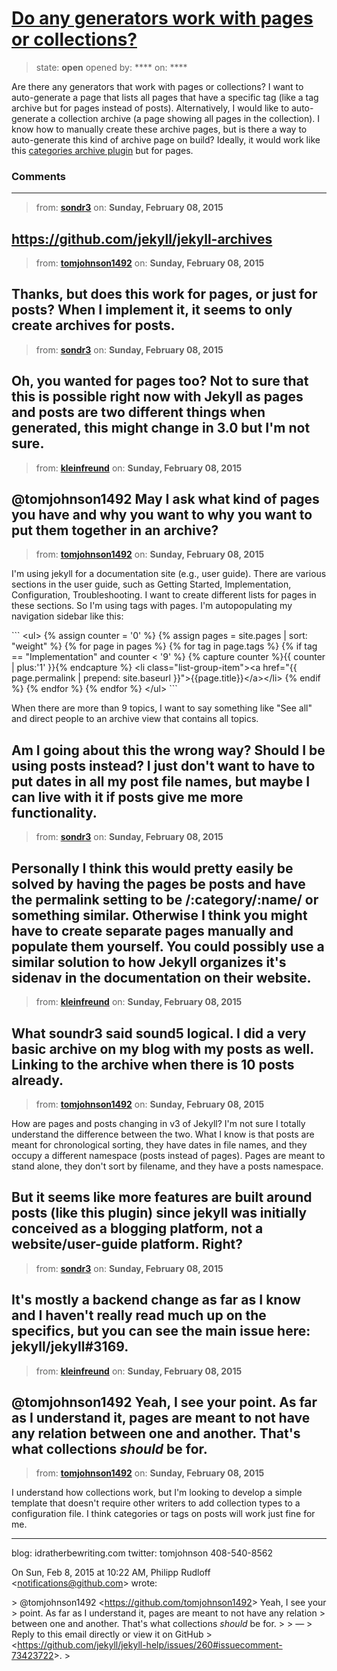 # [Do any generators work with pages or collections?](https://github.com/jekyll/jekyll-help/issues/260)

> state: **open** opened by: **** on: ****

Are there any generators that work with pages or collections? I want to auto-generate a page that lists all pages that have a specific tag (like a tag archive but for pages instead of posts). Alternatively, I would like to auto-generate a collection archive (a page showing all pages in the collection). I know how to manually create these archive pages, but is there a way to auto-generate this kind of archive page on build? Ideally, it would work like this [categories archive plugin](https://github.com/recurser/jekyll-plugins) but for pages. 

### Comments

---
> from: [**sondr3**](https://github.com/jekyll/jekyll-help/issues/260#issuecomment-73415802) on: **Sunday, February 08, 2015**

https://github.com/jekyll/jekyll-archives
---
> from: [**tomjohnson1492**](https://github.com/jekyll/jekyll-help/issues/260#issuecomment-73417980) on: **Sunday, February 08, 2015**

Thanks, but does this work for pages, or just for posts? When I implement it, it seems to only create archives for posts.
---
> from: [**sondr3**](https://github.com/jekyll/jekyll-help/issues/260#issuecomment-73418062) on: **Sunday, February 08, 2015**

Oh, you wanted for pages too? Not to sure that this is possible right now with Jekyll as pages and posts are two different things when generated, this might change in 3.0 but I&#x27;m not sure. 
---
> from: [**kleinfreund**](https://github.com/jekyll/jekyll-help/issues/260#issuecomment-73420111) on: **Sunday, February 08, 2015**

@tomjohnson1492 May I ask what kind of pages you have and why you want to why you want to put them together in an archive?
---
> from: [**tomjohnson1492**](https://github.com/jekyll/jekyll-help/issues/260#issuecomment-73422523) on: **Sunday, February 08, 2015**

I&#x27;m using jekyll for a documentation site (e.g., user guide). There are various sections in the user guide, such as Getting Started, Implementation, Configuration, Troubleshooting. I want to create different lists for pages in these sections. So I&#x27;m using tags with pages. I&#x27;m autopopulating my navigation sidebar like this:

&#x60;&#x60;&#x60;
&lt;ul&gt;
  {% assign counter = &#x27;0&#x27; %}
                {% assign pages = site.pages | sort: &quot;weight&quot;  %}
                {% for page in pages %}
                {% for tag in page.tags %}
                {% if tag == &quot;Implementation&quot; and counter &lt; &#x27;9&#x27; %}
                {% capture counter %}{{ counter | plus:&#x27;1&#x27; }}{% endcapture %}
                  &lt;li class=&quot;list-group-item&quot;&gt;&lt;a href=&quot;{{ page.permalink | prepend: site.baseurl }}&quot;&gt;{{page.title}}&lt;/a&gt;&lt;/li&gt;
                {% endif %}
                {% endfor %}
                {% endfor %}
&lt;/ul&gt;
&#x60;&#x60;&#x60;

When there are more than 9 topics, I want to say something like &quot;See all&quot; and direct people to an archive view that contains all topics. 

Am I going about this the wrong way? Should I be using posts instead? I just don&#x27;t want to have to put dates in all my post file names, but maybe I can live with it if posts give me more functionality.
---
> from: [**sondr3**](https://github.com/jekyll/jekyll-help/issues/260#issuecomment-73422934) on: **Sunday, February 08, 2015**

Personally I think this would pretty easily be solved by having the pages be posts and have the permalink setting to be /:category/:name/ or something similar. Otherwise I think you might have to create separate pages manually and populate them yourself. You could possibly use a similar solution to how Jekyll organizes it&#x27;s sidenav in the documentation on their website.
---
> from: [**kleinfreund**](https://github.com/jekyll/jekyll-help/issues/260#issuecomment-73423350) on: **Sunday, February 08, 2015**

What soundr3 said sound5 logical. I did a very basic archive on my blog with my posts as well. Linking to the archive when there is 10 posts already.
---
> from: [**tomjohnson1492**](https://github.com/jekyll/jekyll-help/issues/260#issuecomment-73423426) on: **Sunday, February 08, 2015**

How are pages and posts changing in v3 of Jekyll? I&#x27;m not sure I totally understand the difference between the two. What I know is that posts are meant for chronological sorting, they have dates in file names, and they occupy a different namespace (posts instead of pages). Pages are meant to stand alone, they don&#x27;t sort by filename, and they have a posts namespace. 

But it seems like more features are built around posts (like this plugin) since jekyll was initially conceived as a blogging platform, not a website/user-guide platform. Right?
---
> from: [**sondr3**](https://github.com/jekyll/jekyll-help/issues/260#issuecomment-73423629) on: **Sunday, February 08, 2015**

It&#x27;s mostly a backend change as far as I know and I haven&#x27;t really read much up on the specifics, but you can see the main issue here: jekyll/jekyll#3169. 
---
> from: [**kleinfreund**](https://github.com/jekyll/jekyll-help/issues/260#issuecomment-73423722) on: **Sunday, February 08, 2015**

@tomjohnson1492 Yeah, I see your point. As far as I understand it, pages are meant to not have any relation between one and another. That&#x27;s what collections _should_ be for.
---
> from: [**tomjohnson1492**](https://github.com/jekyll/jekyll-help/issues/260#issuecomment-73424585) on: **Sunday, February 08, 2015**

I understand how collections work, but I&#x27;m looking to develop a simple
template that doesn&#x27;t require other writers to add collection types to a
configuration file. I think categories or tags on posts will work just fine
for me.

---------------------
blog: idratherbewriting.com
twitter: tomjohnson
408-540-8562

On Sun, Feb 8, 2015 at 10:22 AM, Philipp Rudloff &lt;notifications@github.com&gt;
wrote:

&gt; @tomjohnson1492 &lt;https://github.com/tomjohnson1492&gt; Yeah, I see your
&gt; point. As far as I understand it, pages are meant to not have any relation
&gt; between one and another. That&#x27;s what collections *should* be for.
&gt;
&gt; —
&gt; Reply to this email directly or view it on GitHub
&gt; &lt;https://github.com/jekyll/jekyll-help/issues/260#issuecomment-73423722&gt;.
&gt;

